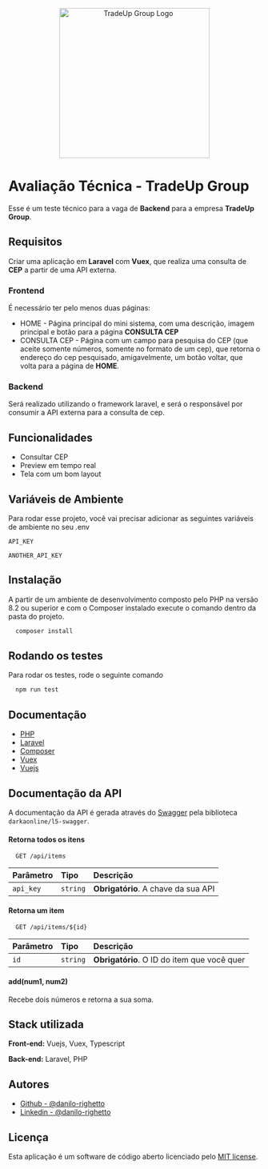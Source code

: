 
<p align="center"><a href="https://laravel.com" target="_blank"><img src="https://www.tradeupgroup.com/wp-content/uploads/2021/12/tradeup-300x93-1.png" width="300" alt="TradeUp Group Logo"></a></p>

# Avaliação Técnica - TradeUp Group

Esse é um teste técnico para a vaga de **Backend** para a empresa **TradeUp Group**.

## Requisitos

Criar uma aplicação em **Laravel** com **Vuex**, que realiza uma consulta de **CEP** a partir de uma API externa.

### Frontend

É necessário ter pelo menos duas páginas:
- HOME - Página principal do mini sistema, com uma descrição, imagem principal e botão para a página **CONSULTA CEP**
- CONSULTA CEP - Página com um campo para pesquisa do CEP (que aceite somente números, somente no formato de um cep), que retorna o endereço do cep pesquisado, amigavelmente, um botão voltar, que volta para a página de **HOME**.

### Backend

Será realizado utilizando o framework laravel, e será o responsável por consumir a API externa para a consulta de cep.


## Funcionalidades

- Consultar CEP
- Preview em tempo real
- Tela com um bom layout


## Variáveis de Ambiente

Para rodar esse projeto, você vai precisar adicionar as seguintes variáveis de ambiente no seu .env

`API_KEY`

`ANOTHER_API_KEY`


## Instalação

A partir de um ambiente de desenvolvimento composto pelo PHP na versão 8.2 ou superior e com o Composer instalado execute o comando dentro da pasta do projeto.

```bash
  composer install
```
    
## Rodando os testes

Para rodar os testes, rode o seguinte comando

```bash
  npm run test
```


## Documentação

- [PHP](https://www.php.net/manual/pt_BR/index.php)
- [Laravel](https://laravel.com/docs)
- [Composer](https://getcomposer.org/)
- [Vuex](https://vuex.vuejs.org/)
- [Vuejs](https://vuejs.org/)


## Documentação da API

A documentação da API é gerada através do [Swagger](https://swagger.io/) pela biblioteca `darkaonline/l5-swagger`. 

#### Retorna todos os itens

```http
  GET /api/items
```

| Parâmetro   | Tipo       | Descrição                           |
| :---------- | :--------- | :---------------------------------- |
| `api_key` | `string` | **Obrigatório**. A chave da sua API |

#### Retorna um item

```http
  GET /api/items/${id}
```

| Parâmetro   | Tipo       | Descrição                                   |
| :---------- | :--------- | :------------------------------------------ |
| `id`      | `string` | **Obrigatório**. O ID do item que você quer |

#### add(num1, num2)

Recebe dois números e retorna a sua soma.


## Stack utilizada

**Front-end:** Vuejs, Vuex, Typescript

**Back-end:** Laravel, PHP


## Autores

- [Github - @danilo-righetto](https://github.com/danilo-righetto)
- [Linkedin - @danilo-righetto](https://www.linkedin.com/in/danilo-righetto/)

## Licença

Esta aplicação é um software de código aberto licenciado pelo [MIT license](https://opensource.org/licenses/MIT).

